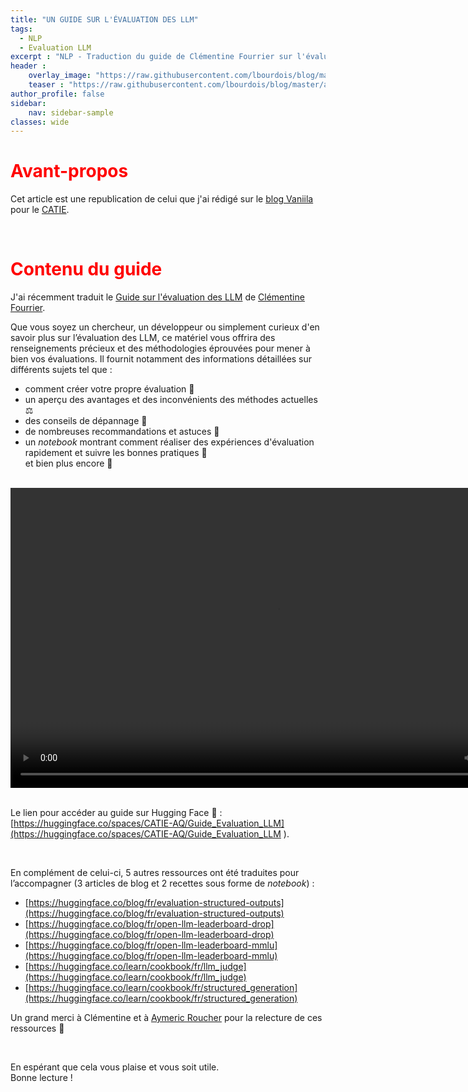 ```yaml
---
title: "UN GUIDE SUR L'ÉVALUATION DES LLM"
tags:
  - NLP
  - Evaluation LLM
excerpt : "NLP - Traduction du guide de Clémentine Fourrier sur l'évaluation des LLM"
header :
    overlay_image: "https://raw.githubusercontent.com/lbourdois/blog/master/assets/images/NLP_radom_blog.png"
    teaser : "https://raw.githubusercontent.com/lbourdois/blog/master/assets/images/guide_eval_LLM/teaser_guide_eval_LLM.png"
author_profile: false
sidebar:
    nav: sidebar-sample
classes: wide
---
```


# <span style="color: #FF0000"> **Avant-propos** </span>
Cet article est une republication de celui que j'ai rédigé sur le [blog Vaniila](https://blog.vaniila.ai/Guide_eval_LLM/) pour le [CATIE](https://www.catie.fr/).  

<br>

# <span style="color: #FF0000"> **Contenu du guide** </span>

J'ai récemment traduit le [Guide sur l'évaluation des LLM](https://github.com/huggingface/evaluation-guidebook/tree/main) de [Clémentine Fourrier](https://huggingface.co/clefourrier).

Que vous soyez un chercheur, un développeur ou simplement curieux d'en savoir plus sur l’évaluation des LLM, ce matériel vous offrira des renseignements précieux et des méthodologies éprouvées pour mener à bien vos évaluations.
Il fournit notamment des informations détaillées sur différents sujets tel que :
- comment créer votre propre évaluation 🧪
- un aperçu des avantages et des inconvénients des méthodes actuelles ⚖️
- des conseils de dépannage 🔧
- de nombreuses recommandations et astuces 👻
- un *notebook* montrant comment réaliser des expériences d'évaluation rapidement et suivre les bonnes pratiques 📓  
et bien plus encore 🎉

<br>
<center>
<video src="https://raw.githubusercontent.com/lbourdois/blog/master/assets/images/guide_eval_LLM/Guilde-evaluation-LLM.webm" width="854" height="480" controls></video>
</center>
<br>

Le lien pour accéder au guide sur Hugging Face 🤗 : [https://huggingface.co/spaces/CATIE-AQ/Guide_Evaluation_LLM](https://huggingface.co/spaces/CATIE-AQ/Guide_Evaluation_LLM ).

<br>

En complément de celui-ci, 5 autres ressources ont été traduites pour l’accompagner (3 articles de blog et 2 recettes sous forme de *notebook*) :
-	[https://huggingface.co/blog/fr/evaluation-structured-outputs](https://huggingface.co/blog/fr/evaluation-structured-outputs)
-	[https://huggingface.co/blog/fr/open-llm-leaderboard-drop](https://huggingface.co/blog/fr/open-llm-leaderboard-drop)
-	[https://huggingface.co/blog/fr/open-llm-leaderboard-mmlu](https://huggingface.co/blog/fr/open-llm-leaderboard-mmlu)
-	[https://huggingface.co/learn/cookbook/fr/llm_judge](https://huggingface.co/learn/cookbook/fr/llm_judge)
-	[https://huggingface.co/learn/cookbook/fr/structured_generation](https://huggingface.co/learn/cookbook/fr/structured_generation) 

Un grand merci à Clémentine et à [Aymeric Roucher](https://huggingface.co/m-ric) pour la relecture de ces ressources 🤗

<br>

En espérant que cela vous plaise et vous soit utile.  
Bonne lecture !
